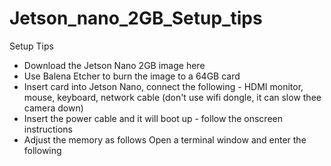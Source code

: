 # Jetson_nano_2GB_Setup_tips
Setup Tips 

- Download the Jetson Nano 2GB image here
- Use Balena Etcher to burn the image to a 64GB card
- Insert card into Jetson Nano, connect the following - HDMI monitor, mouse, keyboard, network cable (don't use wifi dongle, it can slow thee camera down)
- Insert the power cable and it will boot up - follow the onscreen instructions
- Adjust the memory as follows
    Open a terminal window and enter the following
    
